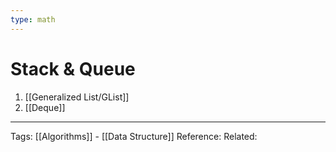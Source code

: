 ```yaml
---
type: math
---
```

# Stack & Queue
  
1. [[Generalized List/GList]]
2. [[Deque]]

---
Tags: [[Algorithms]] - [[Data Structure]]
Reference:
Related: